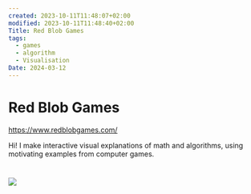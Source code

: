 ```yaml
---
created: 2023-10-11T11:48:07+02:00
modified: 2023-10-11T11:48:40+02:00
Title: Red Blob Games
tags:
  - games
  - algorithm
  - Visualisation
Date: 2024-03-12
---
```


# Red Blob Games

https://www.redblobgames.com/

Hi! I make interactive visual explanations of math and algorithms, using motivating examples from computer games.


# ![](_asset/2023-10-11_Red%20Blob%20Games_1_image_1.png)